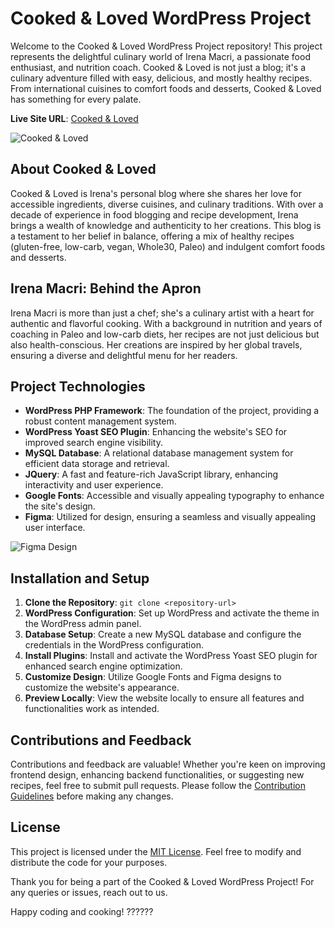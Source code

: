 # Cooked & Loved WordPress Project

Welcome to the Cooked & Loved WordPress Project repository! This project represents the delightful culinary world of Irena Macri, a passionate food enthusiast, and nutrition coach. Cooked & Loved is not just a blog; it's a culinary adventure filled with easy, delicious, and mostly healthy recipes. From international cuisines to comfort foods and desserts, Cooked & Loved has something for every palate.

**Live Site URL**: [Cooked & Loved](https://www.cookedandloved.com)

![Cooked & Loved](preview.png)

## About Cooked & Loved

Cooked & Loved is Irena's personal blog where she shares her love for accessible ingredients, diverse cuisines, and culinary traditions. With over a decade of experience in food blogging and recipe development, Irena brings a wealth of knowledge and authenticity to her creations. This blog is a testament to her belief in balance, offering a mix of healthy recipes (gluten-free, low-carb, vegan, Whole30, Paleo) and indulgent comfort foods and desserts.

## Irena Macri: Behind the Apron

Irena Macri is more than just a chef; she's a culinary artist with a heart for authentic and flavorful cooking. With a background in nutrition and years of coaching in Paleo and low-carb diets, her recipes are not just delicious but also health-conscious. Her creations are inspired by her global travels, ensuring a diverse and delightful menu for her readers.

## Project Technologies

- **WordPress PHP Framework**: The foundation of the project, providing a robust content management system.
- **WordPress Yoast SEO Plugin**: Enhancing the website's SEO for improved search engine visibility.
- **MySQL Database**: A relational database management system for efficient data storage and retrieval.
- **JQuery**: A fast and feature-rich JavaScript library, enhancing interactivity and user experience.
- **Google Fonts**: Accessible and visually appealing typography to enhance the site's design.
- **Figma**: Utilized for design, ensuring a seamless and visually appealing user interface.

![Figma Design](figma.png)

## Installation and Setup

1. **Clone the Repository**: `git clone <repository-url>`
2. **WordPress Configuration**: Set up WordPress and activate the theme in the WordPress admin panel.
3. **Database Setup**: Create a new MySQL database and configure the credentials in the WordPress configuration.
4. **Install Plugins**: Install and activate the WordPress Yoast SEO plugin for enhanced search engine optimization.
5. **Customize Design**: Utilize Google Fonts and Figma designs to customize the website's appearance.
6. **Preview Locally**: View the website locally to ensure all features and functionalities work as intended.

## Contributions and Feedback

Contributions and feedback are valuable! Whether you're keen on improving frontend design, enhancing backend functionalities, or suggesting new recipes, feel free to submit pull requests. Please follow the [Contribution Guidelines](CONTRIBUTING.md) before making any changes.

## License

This project is licensed under the [MIT License](LICENSE). Feel free to modify and distribute the code for your purposes.

Thank you for being a part of the Cooked & Loved WordPress Project! For any queries or issues, reach out to us.

Happy coding and cooking! ??????